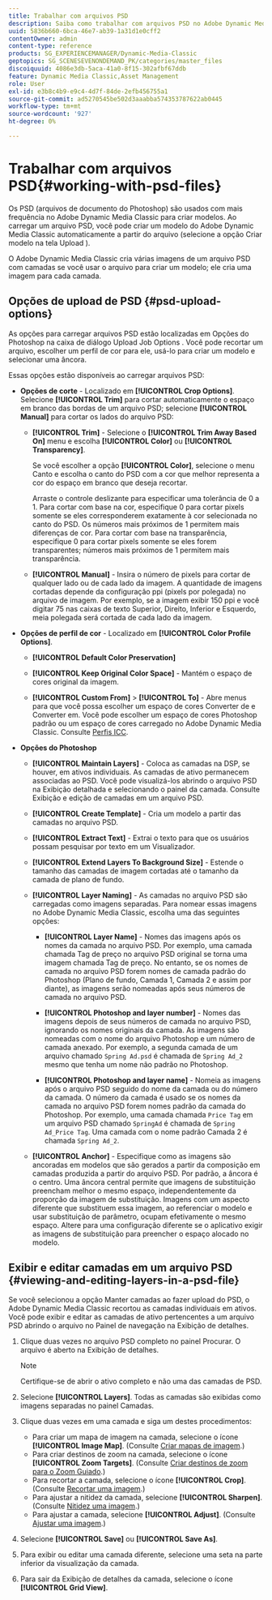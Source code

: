 ```yaml
---
title: Trabalhar com arquivos PSD
description: Saiba como trabalhar com arquivos PSD no Adobe Dynamic Media Classic.
uuid: 5836b660-6bca-46e7-ab39-1a31d1e0cff2
contentOwner: admin
content-type: reference
products: SG_EXPERIENCEMANAGER/Dynamic-Media-Classic
geptopics: SG_SCENESEVENONDEMAND_PK/categories/master_files
discoiquuid: 4086e3db-5aca-41a0-8f15-302afbf67ddb
feature: Dynamic Media Classic,Asset Management
role: User
exl-id: e3b8c4b9-e9c4-4d7f-84de-2efb456755a1
source-git-commit: ad5270545be502d3aaabba574353787622ab0445
workflow-type: tm+mt
source-wordcount: '927'
ht-degree: 0%

---
```


# Trabalhar com arquivos PSD{#working-with-psd-files}

<!--   USED TO BE AN OPTION UNDER COLOR PROFILE OPTIONS * **Convert To sRGB (default)** - Converts to sRGB (Standard Red Green Blue). sRGB is the recommended color space for displaying images on web pages. -->

Os PSD (arquivos de documento do Photoshop) são usados com mais frequência no Adobe Dynamic Media Classic para criar modelos. Ao carregar um arquivo PSD, você pode criar um modelo do Adobe Dynamic Media Classic automaticamente a partir do arquivo (selecione a opção Criar modelo na tela Upload ).

O Adobe Dynamic Media Classic cria várias imagens de um arquivo PSD com camadas se você usar o arquivo para criar um modelo; ele cria uma imagem para cada camada.

## Opções de upload de PSD {#psd-upload-options}

As opções para carregar arquivos PSD estão localizadas em Opções do Photoshop na caixa de diálogo Upload Job Options . Você pode recortar um arquivo, escolher um perfil de cor para ele, usá-lo para criar um modelo e selecionar uma âncora.

Essas opções estão disponíveis ao carregar arquivos PSD:

* **Opções de corte**  - Localizado em  **[!UICONTROL Crop Options]**. Selecione **[!UICONTROL Trim]** para cortar automaticamente o espaço em branco das bordas de um arquivo PSD; selecione **[!UICONTROL Manual]** para cortar os lados do arquivo PSD:

   * **[!UICONTROL Trim]** - Selecione o  **[!UICONTROL Trim Away Based On]** menu e escolha  **[!UICONTROL Color]** ou  **[!UICONTROL Transparency]**.

      Se você escolher a opção **[!UICONTROL Color]**, selecione o menu Canto e escolha o canto do PSD com a cor que melhor representa a cor do espaço em branco que deseja recortar.

      Arraste o controle deslizante para especificar uma tolerância de 0 a 1. Para cortar com base na cor, especifique 0 para cortar pixels somente se eles corresponderem exatamente à cor selecionada no canto do PSD. Os números mais próximos de 1 permitem mais diferenças de cor. Para cortar com base na transparência, especifique 0 para cortar pixels somente se eles forem transparentes; números mais próximos de 1 permitem mais transparência.

   * **[!UICONTROL Manual]** - Insira o número de pixels para cortar de qualquer lado ou de cada lado da imagem. A quantidade de imagens cortadas depende da configuração ppi (pixels por polegada) no arquivo de imagem. Por exemplo, se a imagem exibir 150 ppi e você digitar 75 nas caixas de texto Superior, Direito, Inferior e Esquerdo, meia polegada será cortada de cada lado da imagem.

* **Opções de perfil de cor**  - Localizado em  **[!UICONTROL Color Profile Options]**.

   * **[!UICONTROL Default Color Preservation]**

   * **[!UICONTROL Keep Original Color Space]** - Mantém o espaço de cores original da imagem.

   * **[!UICONTROL Custom From]** >  **[!UICONTROL To]** - Abre menus para que você possa escolher um espaço de cores Converter de e Converter em. Você pode escolher um espaço de cores Photoshop padrão ou um espaço de cores carregado no Adobe Dynamic Media Classic. Consulte [Perfis ICC](/help/icc-profiles.md).

* **Opções do Photoshop**

   * **[!UICONTROL Maintain Layers]** - Coloca as camadas na DSP, se houver, em ativos individuais. As camadas de ativo permanecem associadas ao PSD. Você pode visualizá-los abrindo o arquivo PSD na Exibição detalhada e selecionando o painel da camada. Consulte Exibição e edição de camadas em um arquivo PSD.

   * **[!UICONTROL Create Template]** - Cria um modelo a partir das camadas no arquivo PSD.

   * **[!UICONTROL Extract Text]** - Extrai o texto para que os usuários possam pesquisar por texto em um Visualizador.

   * **[!UICONTROL Extend Layers To Background Size]** - Estende o tamanho das camadas de imagem cortadas até o tamanho da camada de plano de fundo.

   * **[!UICONTROL Layer Naming]** - As camadas no arquivo PSD são carregadas como imagens separadas. Para nomear essas imagens no Adobe Dynamic Media Classic, escolha uma das seguintes opções:

      * **[!UICONTROL Layer Name]** - Nomes das imagens após os nomes da camada no arquivo PSD. Por exemplo, uma camada chamada Tag de preço no arquivo PSD original se torna uma imagem chamada Tag de preço. No entanto, se os nomes de camada no arquivo PSD forem nomes de camada padrão do Photoshop (Plano de fundo, Camada 1, Camada 2 e assim por diante), as imagens serão nomeadas após seus números de camada no arquivo PSD. <!-- not their default layer names -->

      * **[!UICONTROL Photoshop and layer number]** - Nomes das imagens depois de seus números de camada no arquivo PSD, ignorando os nomes originais da camada. As imagens são nomeadas com o nome do arquivo Photoshop e um número de camada anexado. Por exemplo, a segunda camada de um arquivo chamado `Spring Ad.psd` é chamada de `Spring Ad_2` mesmo que tenha um nome não padrão no Photoshop.

      * **[!UICONTROL Photoshop and layer name]** - Nomeia as imagens após o arquivo PSD seguido do nome da camada ou do número da camada. O número da camada é usado se os nomes da camada no arquivo PSD forem nomes padrão da camada do Photoshop. Por exemplo, uma camada chamada `Price Tag` em um arquivo PSD chamado `SpringAd` é chamada de `Spring Ad_Price Tag`. Uma camada com o nome padrão Camada 2 é chamada `Spring Ad_2`.
   * **[!UICONTROL Anchor]** - Especifique como as imagens são ancoradas em modelos que são gerados a partir da composição em camadas produzida a partir do arquivo PSD. Por padrão, a âncora é o centro. Uma âncora central permite que imagens de substituição preencham melhor o mesmo espaço, independentemente da proporção da imagem de substituição. Imagens com um aspecto diferente que substituem essa imagem, ao referenciar o modelo e usar substituição de parâmetro, ocupam efetivamente o mesmo espaço. Altere para uma configuração diferente se o aplicativo exigir as imagens de substituição para preencher o espaço alocado no modelo.


## Exibir e editar camadas em um arquivo PSD {#viewing-and-editing-layers-in-a-psd-file}

Se você selecionou a opção Manter camadas ao fazer upload do PSD, o Adobe Dynamic Media Classic recortou as camadas individuais em ativos. Você pode exibir e editar as camadas de ativo pertencentes a um arquivo PSD abrindo o arquivo no Painel de navegação na Exibição de detalhes.

1. Clique duas vezes no arquivo PSD completo no painel Procurar. O arquivo é aberto na Exibição de detalhes.

   >[!NOTE]
   >
   >Certifique-se de abrir o ativo completo e não uma das camadas de PSD.

1. Selecione **[!UICONTROL Layers]**. Todas as camadas são exibidas como imagens separadas no painel Camadas.
1. Clique duas vezes em uma camada e siga um destes procedimentos:

   * Para criar um mapa de imagem na camada, selecione o ícone **[!UICONTROL Image Map]**. (Consulte [Criar mapas de imagem](creating-image-maps.md#creating_image_maps).)
   * Para criar destinos de zoom na camada, selecione o ícone **[!UICONTROL Zoom Targets]**. (Consulte [Criar destinos de zoom para o Zoom Guiado](creating-zoom-targets-guided-zoom.md#creating_zoom_targets_for_guided_zoom).)
   * Para recortar a camada, selecione o ícone **[!UICONTROL Crop]**. (Consulte [Recortar uma imagem](cropping-image.md#cropping_an_image).)
   * Para ajustar a nitidez da camada, selecione **[!UICONTROL Sharpen]**. (Consulte [Nitidez uma imagem](sharpening-image.md#sharpening_an_image).)
   * Para ajustar a camada, selecione **[!UICONTROL Adjust]**. (Consulte [Ajustar uma imagem](adjusting-image.md#adjusting_an_image).)

1. Selecione **[!UICONTROL Save]** ou **[!UICONTROL Save As]**.
1. Para exibir ou editar uma camada diferente, selecione uma seta na parte inferior da visualização da camada.
1. Para sair da Exibição de detalhes da camada, selecione o ícone **[!UICONTROL Grid View]**.
